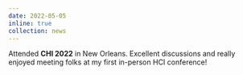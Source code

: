 ```yaml
---
date: 2022-05-05
inline: true
collection: news
---
```

Attended **CHI 2022** in New Orleans. Excellent discussions and really enjoyed meeting folks at my first in-person HCI conference!